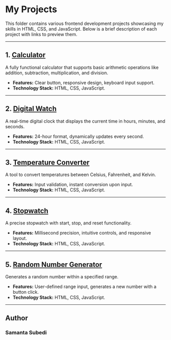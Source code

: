 # My Projects

This folder contains various frontend development projects showcasing my skills in HTML, CSS, and JavaScript. Below is a brief description of each project with links to preview them.

---

## 1. [Calculator](./Calculator/CALCULATOR.html)

A fully functional calculator that supports basic arithmetic operations like addition, subtraction, multiplication, and division.

- **Features:** Clear button, responsive design, keyboard input support.
- **Technology Stack:** HTML, CSS, JavaScript.

---

## 2. [Digital Watch](./Digital-clock/digitalclock.html)

A real-time digital clock that displays the current time in hours, minutes, and seconds.

- **Features:** 24-hour format, dynamically updates every second.
- **Technology Stack:** HTML, CSS, JavaScript.

---

## 3. [Temperature Converter](./temperature-convertor/temperatureconversion.html)

A tool to convert temperatures between Celsius, Fahrenheit, and Kelvin.

- **Features:** Input validation, instant conversion upon input.
- **Technology Stack:** HTML, CSS, JavaScript.

---

## 4. [Stopwatch](./stopwatch/stopwatch.html)

A precise stopwatch with start, stop, and reset functionality.

- **Features:** Millisecond precision, intuitive controls, and responsive layout.
- **Technology Stack:** HTML, CSS, JavaScript.

---

## 5. [Random Number Generator](./Random-number-generator/randomnumbergenerator.html)

Generates a random number within a specified range.

- **Features:** User-defined range input, generates a new number with a button click.
- **Technology Stack:** HTML, CSS, JavaScript.

---

## Author

### Samanta Subedi
